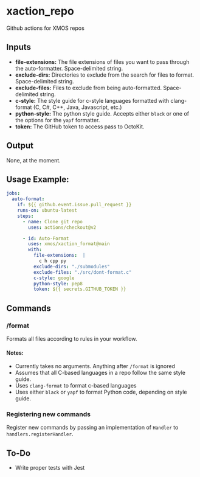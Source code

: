 # xaction_repo
Github actions for XMOS repos

## Inputs
* **file-extensions:** The file extensions of files you want to pass through the auto-formatter. Space-delimited string.
* **exclude-dirs:** Directories to exclude from the search for files to format. Space-delimited string.
* **exclude-files:** Files to exclude from being auto-formatted. Space-delimited string.
* **c-style:** The style guide for c-style languages formatted with clang-format (C, C#, C++, Java, Javascript, etc.)
* **python-style:** The python style guide. Accepts either `black` or one of the options for the `yapf` formatter.
* **token:** The GitHub token to access pass to OctoKit.

## Output
None, at the moment.

## Usage Example:
```yaml
jobs:
  auto-format:
    if: ${{ github.event.issue.pull_request }}
    runs-on: ubuntu-latest
    steps:
      - name: Clone git repo
        uses: actions/checkout@v2

      - id: Auto-Format
        uses: xmos/xaction_format@main
        with:
          file-extensions:  |
            c h cpp py
          exclude-dirs: "./submodules"
          exclude-files: "./src/dont-format.c"
          c-style: google
          python-style: pep8
          token: ${{ secrets.GITHUB_TOKEN }}
```

## Commands
### /format
Formats all files according to rules in your workflow.
#### Notes:
* Currently takes no arguments. Anything after `/format` is ignored
* Assumes that all C-based languages in a repo follow the same style guide.
* Uses `clang-format` to format c-based languages
* Uses either `black` or `yapf` to format Python code, depending on style guide.


### Registering new commands
Register new commands by passing an implementation of `Handler` to `handlers.registerHandler`.

## To-Do
* Write proper tests with Jest

